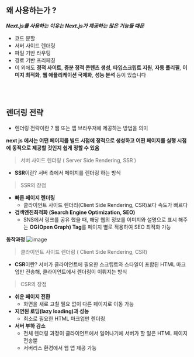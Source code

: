 ## 왜 사용하는가 ?

**_Next.js를 사용하는 이유는 Next.js가 제공하는 많은 기능들 때문_**

-   코드 분할
-   서버 사이드 렌더링
-   파일 기반 라우팅
-   경로 기반 프리페칭
-   이 외에도 **정적 사이트**, **증분 정적 콘텐츠 생성**, **타입스크립트 지원**, **자동 폴리필**, **이미지 최적화**, **웹 애플리케이션 국제화**, **성능 분석** 등이 있습니다

<br/>
<br/>

## 렌더링 전략

-   렌더링 전략이란 ? 웹 또는 앱 브라우저에 제공하는 방법을 의미

**next js 에서는 어떤 페이지를 빌드 시점에 정적으로 생성하고 어떤 페이지를 실행 시점에 동적으로 제공할 것인지 쉽게 정할 수 있음**

> 서버 사이드 렌더링 ( Server Side Rendering, SSR )

-   **SSR**이란? 서버 측에서 페이지를 렌더링 하는 방식

> SSR의 장점

-   **빠른 페이지 렌더링**
    -   클라이언트 사이드 렌더리(Client Side Rendering, CSR)보다 속도가 빠르다
-   **검색엔진최적화 (Search Engine Optimization, SEO)**
    -   SNS에서 링크를 공유 했을 때, 해당 웹의 정보를 이미지와 설명으로 표시 해주는 **OG(Open Graph) Tag**를 페이지 별로 적용하여 SEO 최적화 가능

**동작과정**
![image](https://velog.velcdn.com/images/rl0425/post/e100da76-ee04-4638-a439-35cbfc9c4ffe/image.png)

> 클라이언트 사이드 렌더링 ( Client Side Rendering, CSR)

-   **CSR**이란? 서버가 클라이언트에 필요한 스크립트와 스타일이 포함된 HTML 마크업만 전송해, 클라이언트에서 렌더링이 이뤄지는 방식

> CSR의 장점

-   **쉬운 페이지 전환**
    -   화면을 새로 고칠 필요 없이 다른 페이지로 이동 가능
-   **지연된 로딩(lazy loading)과 성능**
    -   최소로 필요한 HTML 마크업만 렌더링
-   **서버 부하 감소**
    -   전체 렌더링 과정이 클라이언트에서 일어나기에 서버가 할 일은 HTML 페이지 전송뿐
    -   서버리스 환경에서 웹 앱 제공 가능
